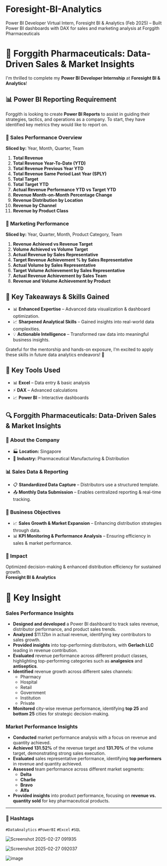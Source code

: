 # Foresight-BI-Analytics
 Power BI Developer Virtual Intern, Foresight BI &amp; Analytics (Feb 2025) – Built Power BI dashboards  with DAX for sales and marketing analysis at Forggith Pharmaceuticals
# 💊 Forggith Pharmaceuticals: Data-Driven Sales & Market Insights  

I'm thrilled to complete my **Power BI Developer Internship** at **Foresight BI & Analytics**!  

## 📊 Power BI Reporting Requirement  

Forggith is looking to create **Power BI Reports** to assist in guiding their strategies, tactics, and operations as a company. To start, they have identified key metrics they would like to report on.  

### 🛒 Sales Performance Overview  
**Sliced by:** Year, Month, Quarter, Team  

1. **Total Revenue**  
2. **Total Revenue Year-To-Date (YTD)**  
3. **Total Revenue Previous Year YTD**  
4. **Total Revenue Same Period Last Year (SPLY)**  
5. **Total Target**  
6. **Total Target YTD**  
7. **Actual Revenue Performance YTD vs Target YTD**  
8. **Revenue Month-on-Month Percentage Change**  
9. **Revenue Distribution by Location**  
10. **Revenue by Channel**  
11. **Revenue by Product Class**  

### 📣 Marketing Performance  
**Sliced by:** Year, Quarter, Month, Product Category, Team  

1. **Revenue Achieved vs Revenue Target**  
2. **Volume Achieved vs Volume Target**  
3. **Actual Revenue by Sales Representative**  
4. **Target Revenue Achievement % by Sales Representative**  
5. **Actual Volume by Sales Representative**  
6. **Target Volume Achievement by Sales Representative**  
7. **Actual Revenue Achievement by Sales Team**  
8. **Revenue and Volume Achievement by Product**  

## 📌 Key Takeaways & Skills Gained  

- 📊 **Enhanced Expertise** – Advanced data visualization & dashboard optimization.  
- 📈 **Sharpened Analytical Skills** – Gained insights into real-world data complexities.  
- 💡 **Actionable Intelligence** – Transformed raw data into meaningful business insights.  

Grateful for the mentorship and hands-on exposure, I’m excited to apply these skills in future data analytics endeavors! 🚀  

## 📌 Key Tools Used  

- 📊 **Excel** – Data entry & basic analysis  
- ⚡ **DAX** – Advanced calculations  
- 📈 **Power BI** – Interactive dashboards  

## 🔍 Forggith Pharmaceuticals: Data-Driven Sales & Market Insights  

### 📌 About the Company  

- 🏭 **Location:** Singapore  
- 💊 **Industry:** Pharmaceutical Manufacturing & Distribution  

### 📊 Sales Data & Reporting  

- 📋 **Standardized Data Capture** – Distributors use a structured template.  
- 📤 **Monthly Data Submission** – Enables centralized reporting & real-time tracking.  

### 📌 Business Objectives  

- 📈 **Sales Growth & Market Expansion** – Enhancing distribution strategies through data.  
- 📊 **KPI Monitoring & Performance Analysis** – Ensuring efficiency in sales & market performance.  

### 🔹 Impact  

Optimized decision-making & enhanced distribution efficiency for sustained growth.  
**Foresight BI & Analytics**  

# 📌 Key Insight 

### Sales Performance Insights  

- **Designed and developed** a Power BI dashboard to track sales revenue, distributor performance, and product sales trends.  
- **Analyzed** $11.12bn in actual revenue, identifying key contributors to sales growth.  
- **Provided insights** into top-performing distributors, with **Gerlach LLC** leading in revenue contribution.  
- **Evaluated** revenue performance across different product classes, highlighting top-performing categories such as **analgesics** and **antiseptics**.  
- **Identified** revenue growth across different sales channels:  
  - Pharmacy  
  - Hospital  
  - Retail  
  - Government  
  - Institution  
  - Private  
- **Monitored** city-wise revenue performance, identifying **top 25** and **bottom 25** cities for strategic decision-making.  

### Market Performance Insights  

- **Conducted** market performance analysis with a focus on revenue and quantity achieved.  
- **Achieved** **131.52%** of the revenue target and **131.70%** of the volume target, demonstrating strong sales execution.  
- **Evaluated** sales representative performance, identifying **top performers** in revenue and quantity achieved.  
- **Assessed** team performance across different market segments:  
  - **Delta**  
  - **Charlie**  
  - **Bravo**  
  - **Alfa**  
- **Provided insights** into product performance, focusing on **revenue vs. quantity sold** for key pharmaceutical products.  


---  

### 🔖 Hashtags  
`#DataAnalytics` `#PowerBI` `#Excel` `#SQL`

![Screenshot 2025-02-27 091935](https://github.com/user-attachments/assets/11ca55dc-406f-4441-9139-5f812aa7c66a)

![Screenshot 2025-02-27 092037](https://github.com/user-attachments/assets/ab0db2c1-3b11-4e72-8a89-36fe9d33f021)

![image](https://github.com/user-attachments/assets/97ac1f53-be5e-46d8-bea8-f6416cd96ccf)


